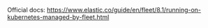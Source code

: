 Official docs: https://www.elastic.co/guide/en/fleet/8.1/running-on-kubernetes-managed-by-fleet.html
